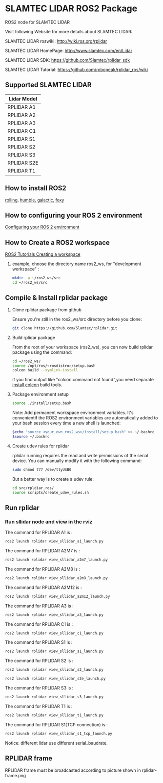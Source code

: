 # SLAMTEC LIDAR ROS2 Package

ROS2 node for SLAMTEC LIDAR

Visit following Website for more details about SLAMTEC LIDAR:

SLAMTEC LIDAR roswiki: <http://wiki.ros.org/rplidar>

SLAMTEC LIDAR HomePage: <http://www.slamtec.com/en/Lidar>

SLAMTEC LIDAR SDK: <https://github.com/Slamtec/rplidar_sdk>

SLAMTEC LIDAR Tutorial: <https://github.com/robopeak/rplidar_ros/wiki>

## Supported SLAMTEC LIDAR

| Lidar Model |
| ---------------------- |
|RPLIDAR A1              |
|RPLIDAR A2              |
|RPLIDAR A3              |
|RPLIDAR C1              |
|RPLIDAR S1              |
|RPLIDAR S2              |
|RPLIDAR S3              |
|RPLIDAR S2E             |
|RPLIDAR T1              |

## How to install ROS2

[rolling](https://docs.ros.org/en/rolling/Installation.html),
[humble](https://docs.ros.org/en/humble/Installation.html),
[galactic](https://docs.ros.org/en/galactic/Installation.html),
[foxy](https://docs.ros.org/en/foxy/Installation.html)

## How to configuring your ROS 2 environment

[Configuring your ROS 2 environment](https://docs.ros.org/en/foxy/Tutorials/Configuring-ROS2-Environment.html)

## How to Create a ROS2 workspace

[ROS2 Tutorials Creating a workspace](https://docs.ros.org/en/foxy/Tutorials/Workspace/Creating-A-Workspace.html)

1. example, choose the directory name ros2_ws, for "development workspace" :

   ```bash
   mkdir -p ~/ros2_ws/src
   cd ~/ros2_ws/src
   ```

## Compile & Install rplidar package

1. Clone rplidar package from github

   Ensure you're still in the ros2_ws/src directory before you clone:

   ```bash
   git clone https://github.com/Slamtec/rplidar.git
   ``` 

2. Build rplidar package

   From the root of your workspace (ros2_ws), you can now build rplidar package using the command:

   ```bash
   cd ~/ros2_ws/
   source /opt/ros/<rosdistro>/setup.bash
   colcon build --symlink-install
   ```

   if you find output like "colcon:command not found",you need separate [install colcon](https://docs.ros.org/en/foxy/Tutorials/Colcon-Tutorial.html#install-colcon) build tools.

3. Package environment setup

    ```bash
    source ./install/setup.bash
    ```

    Note: Add permanent workspace environment variables.
    It's convenientif the ROS2 environment variables are automatically added to your bash session every time a new shell is launched:

    ```bash
    $echo "source <your_own_ros2_ws>/install/setup.bash" >> ~/.bashrc
    $source ~/.bashrc
    ```

4. Create udev rules for rplidar

   rplidar running requires the read and write permissions of the serial device.
   You can manually modify it with the following command:

   ```bash
   sudo chmod 777 /dev/ttyUSB0
   ```

   But a better way is to create a udev rule:

   ```bash
   cd src/rpldiar_ros/
   source scripts/create_udev_rules.sh
   ```

## Run rplidar

### Run sllidar node and view in the rviz

The command for RPLIDAR A1 is :

```bash
ros2 launch rplidar view_sllidar_a1_launch.py
```

The command for RPLIDAR A2M7 is :

```bash
ros2 launch rplidar view_sllidar_a2m7_launch.py
```

The command for RPLIDAR A2M8 is :

```bash
ros2 launch rplidar view_sllidar_a2m8_launch.py
```

The command for RPLIDAR A2M12 is :

```bash
ros2 launch rplidar view_sllidar_a2m12_launch.py
```

The command for RPLIDAR A3 is :

```bash
ros2 launch rplidar view_sllidar_a3_launch.py
```

The command for RPLIDAR C1 is :

```bash
ros2 launch rplidar view_sllidar_c1_launch.py
```

The command for RPLIDAR S1 is :

```bash
ros2 launch rplidar view_sllidar_s1_launch.py
```

The command for RPLIDAR S2 is :

```bash
ros2 launch rplidar view_sllidar_s2_launch.py
```

```bash
ros2 launch rplidar view_sllidar_s2e_launch.py
```

The command for RPLIDAR S3 is :

```bash
ros2 launch rplidar view_sllidar_s3_launch.py
```


The command for RPLIDAR T1 is :

```bash
ros2 launch rplidar view_sllidar_t1_launch.py
```

The command for RPLIDAR S1(TCP connection) is :

```bash
ros2 launch rplidar view_sllidar_s1_tcp_launch.py
```

Notice: different lidar use different serial_baudrate.

## RPLIDAR frame

RPLIDAR frame must be broadcasted according to picture shown in rplidar-frame.png

